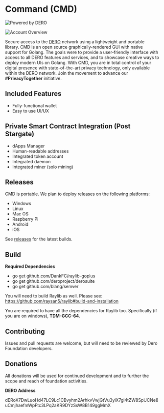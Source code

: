 # Command (CMD)

![Powered by DERO](https://git.dero.io/DERO_Foundation/CMD/raw/branch/master/assets/images/load.png)

![Account Overview](https://git.dero.io/DERO_Foundation/CMD/raw/branch/master/screenshot_1.JPG)

Secure access to the [DERO](https://dero.io) network using a lightweight and portable library. CMD is an open source graphically-rendered GUI with native support for Golang. The goals were to provide a user-friendly interface with access to all DERO features and services, and to showcase creative ways to deploy modern UIs on Golang. With CMD, you are in total control of your digital presence with state-of-the-art privacy technology, only available within the DERO network. Join the movement to advance our <b>#PrivacyTogether</b> initiative.

## Included Features
* Fully-functional wallet
* Easy to use UI/UX

## Private Smart Contract Integration (Post Stargate)
* dApps Manager
* Human-readable addresses
* Integrated token account
* Integrated daemon
* Integrated miner (solo mining)

## Releases
CMD is portable. We plan to deploy releases on the following platforms:
* Windows
* Linux
* Mac OS
* Raspberry Pi
* Android
* iOS

See [releases](https://github.com/DEROFDN/CMD/releases) for the latest builds.

## Build

<b>Required Dependencies</b>

* go get github.com/DankFC/raylib-goplus
* go get github.com/deroproject/derosuite
* go get github.com/blang/semver

You will need to build Raylib as well. Please see: https://github.com/raysan5/raylib#build-and-installation

You are required to have all the dependencies for Raylib too. Specifically (if you are on windows), <b>TDM-GCC-64</b>.

## Contributing

Issues and pull requests are welcome, but will need to be reviewed by Dero Foundation developers.

## Donations

All donations will be used for continued development and to further the scope and reach of foundation activities.

<b>DERO Address</b>

dERoX7DwLuoHd47LC9Lc1CBvyhm2ArhkvVwjGtVu3yiX7gi4tZW8SpUCNe8uCmjhaefmWpFtc3LPq2aKR9DYzSsW8B149ggMmX


  
